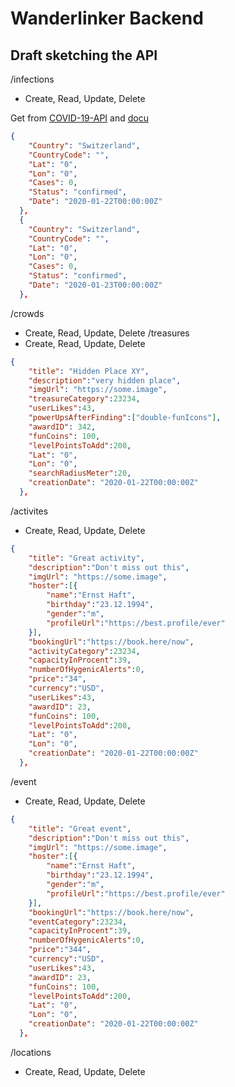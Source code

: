 # Wanderlinker Backend

## Draft sketching the API

/infections
- Create, Read, Update, Delete

Get from [COVID-19-API](https://covid19api.com/) and [docu](https://documenter.getpostman.com/view/10808728/SzS8rjbc?version=latest)
``` json
{
    "Country": "Switzerland",
    "CountryCode": "",
    "Lat": "0",
    "Lon": "0",
    "Cases": 0,
    "Status": "confirmed",
    "Date": "2020-01-22T00:00:00Z"
  },
  {
    "Country": "Switzerland",
    "CountryCode": "",
    "Lat": "0",
    "Lon": "0",
    "Cases": 0,
    "Status": "confirmed",
    "Date": "2020-01-23T00:00:00Z"
  },
``` 


/crowds
- Create, Read, Update, Delete
/treasures
- Create, Read, Update, Delete

``` json
{
    "title": "Hidden Place XY",
    "description":"very hidden place",
    "imgUrl": "https://some.image",
    "treasureCategory":23234,
    "userLikes":43,
    "powerUpsAfterFinding":["double-funIcons"],
    "awardID": 342,
    "funCoins": 100,
    "levelPointsToAdd":200,
    "Lat": "0",
    "Lon": "0",
    "searchRadiusMeter":20,
    "creationDate": "2020-01-22T00:00:00Z"
  },
``` 

/activites
- Create, Read, Update, Delete

``` json
{
    "title": "Great activity",
    "description":"Don't miss out this",
    "imgUrl": "https://some.image",
    "hoster":[{
        "name":"Ernst Haft",
        "birthday":"23.12.1994",
        "gender":"m",
        "profileUrl":"https://best.profile/ever"
    }],
    "bookingUrl":"https://book.here/now",
    "activityCategory":23234,
    "capacityInProcent":39,
    "numberOfHygenicAlerts":0,
    "price":"34",
    "currency":"USD",
    "userLikes":43,
    "awardID": 23,
    "funCoins": 100,
    "levelPointsToAdd":200,
    "Lat": "0",
    "Lon": "0",
    "creationDate": "2020-01-22T00:00:00Z"
  },
``` 


/event
- Create, Read, Update, Delete

``` json
{
    "title": "Great event",
    "description":"Don't miss out this",
    "imgUrl": "https://some.image",
    "hoster":[{
        "name":"Ernst Haft",
        "birthday":"23.12.1994",
        "gender":"m",
        "profileUrl":"https://best.profile/ever"
    }],
    "bookingUrl":"https://book.here/now",
    "eventCategory":23234,
    "capacityInProcent":39,
    "numberOfHygenicAlerts":0,
    "price":"344",
    "currency":"USD",
    "userLikes":43,
    "awardID": 23,
    "funCoins": 100,
    "levelPointsToAdd":200,
    "Lat": "0",
    "Lon": "0",
    "creationDate": "2020-01-22T00:00:00Z"
  },
``` 

/locations
- Create, Read, Update, Delete
